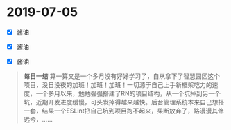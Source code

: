 
# 2019-07-05
* [X] 酱油
* [X] 酱油
* [X] 酱油


> **每日一结** 算一算又是一个多月没有好好学习了，自从拿下了智慧园区这个项目，没日没夜的加班！加班！加班！一切源于自己上手新框架吃力的速度，一个多月以来，勉勉强强搭建了RN的项目结构，从一个坑掉到另一个坑，近期开发进度缓慢，可头发掉得越来越快。后台管理系统本来自己想搭一套，结果一个ESLint把自己坑到项目跑不起来，果断放弃了，路漫漫其修远兮，……
